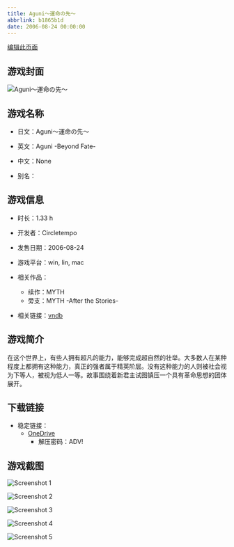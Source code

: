 ```yaml
---
title: Aguni～運命の先～
abbrlink: b1865b1d
date: 2006-08-24 00:00:00
---
```

[编辑此页面](https://github.com/ACG-3/ADV3-source/blob/main/source/_posts/games/MYTH.md)

## 游戏封面

![Aguni～運命の先～](https://pan.timero.xyz/d/onedrive/img_lib_001/MYTH_cover.avif)


## 游戏名称

- 日文：Aguni～運命の先～
- 英文：Aguni -Beyond Fate-
- 中文：None

- 别名：


## 游戏信息

- 时长：1.33 h
- 开发者：Circletempo
- 发售日期：2006-08-24
- 游戏平台：win, lin, mac
- 相关作品：
   - 续作：MYTH
   - 旁支：MYTH -After the Stories-

- 相关链接：[vndb](https://vndb.org/v1055)


## 游戏简介

在这个世界上，有些人拥有超凡的能力，能够完成超自然的壮举。大多数人在某种程度上都拥有这种能力，真正的强者属于精英阶层。没有这种能力的人则被社会视为下等人，被视为低人一等。故事围绕着新君主试图镇压一个具有革命思想的团体展开。


## 下载链接

- 稳定链接：
    - [OneDrive](https://pan.timero.xyz/onedrive/adv_lib_001/MYTH)
        - 解压密码：ADV!



## 游戏截图


![Screenshot 1](https://pan.timero.xyz/d/onedrive/img_lib_001/MYTH_Screenshot_1.avif)

![Screenshot 2](https://pan.timero.xyz/d/onedrive/img_lib_001/MYTH_Screenshot_2.avif)

![Screenshot 3](https://pan.timero.xyz/d/onedrive/img_lib_001/MYTH_Screenshot_3.avif)

![Screenshot 4](https://pan.timero.xyz/d/onedrive/img_lib_001/MYTH_Screenshot_4.avif)

![Screenshot 5](https://pan.timero.xyz/d/onedrive/img_lib_001/MYTH_Screenshot_5.avif)


